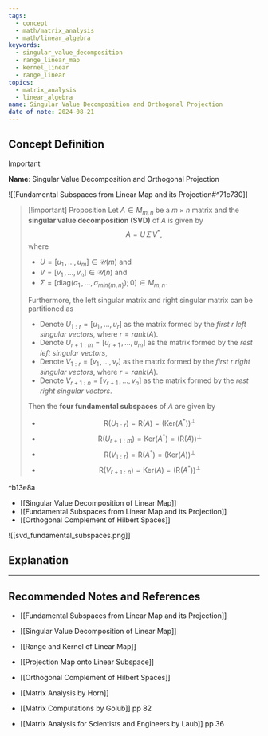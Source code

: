```yaml
---
tags:
  - concept
  - math/matrix_analysis
  - math/linear_algebra
keywords:
  - singular_value_decomposition
  - range_linear_map
  - kernel_linear
  - range_linear
topics:
  - matrix_analysis
  - linear_algebra
name: Singular Value Decomposition and Orthogonal Projection
date of note: 2024-08-21
---
```


## Concept Definition

>[!important]
>**Name**: Singular Value Decomposition and Orthogonal Projection

![[Fundamental Subspaces from Linear Map and its Projection#^71c730]]

>[!important] Proposition
>Let $A \in M_{m,n}$ be a $m\times n$ matrix and the **singular value decomposition (SVD)** of $A$ is given by $$A = U \,\Sigma\,V^{*},$$ where 
>- $U = [u_{1} \,{,}\ldots{,}\,u_{m}] \in \mathcal{U}(m)$ and 
>- $V = [v_{1} \,{,}\ldots{,}\,v_{n}] \in \mathcal{U}(n)$ and 
>- $\Sigma = [\text{diag}(\sigma_{1}\,{,}\ldots{,}\,\sigma_{min\{m,n\}}); 0]\in M_{m,n}$. 
>  
>Furthermore,  the left singular matrix and right singular matrix can be partitioned as 
>- Denote $U_{1:r}= [u_{1} \,{,}\ldots{,}\,u_{r}]$ as the matrix formed by the *first $r$ left singular vectors*, where $r= rank(A)$.
>- Denote $U_{r+1:m}= [u_{r+1} \,{,}\ldots{,}\,u_{m}]$ as the matrix formed by the *rest left singular vectors*, 
>- Denote $V_{1:r}= [v_{1} \,{,}\ldots{,}\,v_{r}]$ as the matrix formed by the *first $r$ right singular vectors*, where $r= rank(A)$.
>- Denote $V_{r+1:n}= [v_{r+1} \,{,}\ldots{,}\,v_{n}]$ as the matrix formed by the *rest right singular vectors*.
>  
>Then the **four fundamental subspaces** of $A$ are given by
>- $$\text{R}(U_{1:r}) = \text{R}(A) =  \left(\text{Ker}(A^{*})\right)^{\perp}$$  
>- $$\text{R}(U_{r+1:m}) = \text{Ker}(A^{*}) = \left(\text{R}(A)\right)^{\perp}$$  
>- $$\text{R}(V_{1:r}) = \text{R}(A^{*}) =  \left(\text{Ker}(A)\right)^{\perp}$$
>- $$\text{R}(V_{r+1:n}) = \text{Ker}(A) =  \left(\text{R}(A^{*})\right)^{\perp}$$

^b13e8a

- [[Singular Value Decomposition of Linear Map]]
- [[Fundamental Subspaces from Linear Map and its Projection]]
- [[Orthogonal Complement of Hilbert Spaces]]

![[svd_fundamental_subspaces.png]]


## Explanation





-----------
##  Recommended Notes and References


- [[Fundamental Subspaces from Linear Map and its Projection]]
- [[Singular Value Decomposition of Linear Map]]
- [[Range and Kernel of Linear Map]]
- [[Projection Map onto Linear Subspace]]
- [[Orthogonal Complement of Hilbert Spaces]]



- [[Matrix Analysis by Horn]]
- [[Matrix Computations by Golub]] pp 82
- [[Matrix Analysis for Scientists and Engineers by Laub]] pp 36